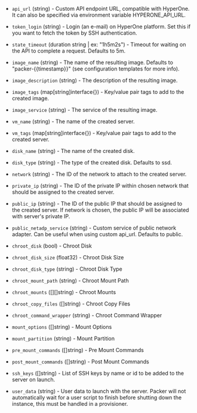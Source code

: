 <!-- Code generated from the comments of the Config struct in builder/hyperone/config.go; DO NOT EDIT MANUALLY -->

-   `api_url` (string) - Custom API endpoint URL, compatible with HyperOne.
    It can also be specified via environment variable HYPERONE_API_URL.
    
-   `token_login` (string) - Login (an e-mail) on HyperOne platform. Set this
    if you want to fetch the token by SSH authentication.
    
-   `state_timeout` (duration string | ex: "1h5m2s") - Timeout for waiting on the API to complete
    a request. Defaults to 5m.
    
-   `image_name` (string) - The name of the resulting image. Defaults to
    "packer-{{timestamp}}"
    (see configuration templates for more info).
    
-   `image_description` (string) - The description of the resulting image.
    
-   `image_tags` (map[string]interface{}) - Key/value pair tags to
    add to the created image.
    
-   `image_service` (string) - The service of the resulting image.
    
-   `vm_name` (string) - The name of the created server.
    
-   `vm_tags` (map[string]interface{}) - Key/value pair tags to
    add to the created server.
    
-   `disk_name` (string) - The name of the created disk.
    
-   `disk_type` (string) - The type of the created disk. Defaults to ssd.
    
-   `network` (string) - The ID of the network to attach to the created server.
    
-   `private_ip` (string) - The ID of the private IP within chosen network
    that should be assigned to the created server.
    
-   `public_ip` (string) - The ID of the public IP that should be assigned to
    the created server. If network is chosen, the public IP will be associated
    with server's private IP.
    
-   `public_netadp_service` (string) - Custom service of public network adapter.
    Can be useful when using custom api_url. Defaults to public.
    
-   `chroot_disk` (bool) - Chroot Disk
-   `chroot_disk_size` (float32) - Chroot Disk Size
-   `chroot_disk_type` (string) - Chroot Disk Type
-   `chroot_mount_path` (string) - Chroot Mount Path
-   `chroot_mounts` ([][]string) - Chroot Mounts
-   `chroot_copy_files` ([]string) - Chroot Copy Files
-   `chroot_command_wrapper` (string) - Chroot Command Wrapper
-   `mount_options` ([]string) - Mount Options
-   `mount_partition` (string) - Mount Partition
-   `pre_mount_commands` ([]string) - Pre Mount Commands
-   `post_mount_commands` ([]string) - Post Mount Commands
-   `ssh_keys` ([]string) - List of SSH keys by name or id to be added
    to the server on launch.
    
-   `user_data` (string) - User data to launch with the server. Packer will not
    automatically wait for a user script to finish before shutting down the
    instance, this must be handled in a provisioner.
    